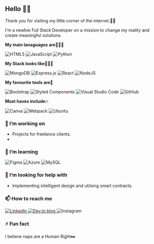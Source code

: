 ## Hello 👋🏾

Thank you for visiting my little corner of the internet.🙋🏾‍

I'm a newbie Full Stack Developer on a mission to change my reality and create meaningful solutions.

**My main lanaguages are**🧑🏾‍💻
<div display="flex">
  <img alt="HTML5" src="https://img.shields.io/badge/html5-%23E34F26.svg?style=for-the-badge&logo=html5&logoColor=white"/>
  <img alt="JavaScript" src="https://img.shields.io/badge/javascript-%23323330.svg?style=for-the-badge&logo=javascript&logoColor=%23F7DF1E"/>
  <img alt="Python" src="https://img.shields.io/badge/python-%2314354C.svg?style=for-the-badge&logo=python&logoColor=white"/>
</div>

**My Stack looks like**👩🏾‍💻

<div display="flex">
 <img alt="MongoDB" src ="https://img.shields.io/badge/MongoDB-%234ea94b.svg?style=for-the-badge&logo=mongodb&logoColor=white"/>
 <img alt="Express.js" src="https://img.shields.io/badge/express.js-%23404d59.svg?style=for-the-badge&logo=express&logoColor=%2361DAFB"/>
<img alt="React" src="https://img.shields.io/badge/react-%2320232a.svg?style=for-the-badge&logo=react&logoColor=%2361DAFB"/>
<img alt="NodeJS" src="https://img.shields.io/badge/node.js-%2343853D.svg?style=for-the-badge&logo=node-dot-js&logoColor=white"/>
</div>

**My favourite tools are**💖
<div display="flex">
<img alt="Bootstrap" src="https://img.shields.io/badge/bootstrap-%23563D7C.svg?style=for-the-badge&logo=bootstrap&logoColor=white"/>
<img alt="Styled Components" src="https://img.shields.io/badge/styled--components-DB7093?style=for-the-badge&logo=styled-components&logoColor=white"/>
<img alt="Visual Studio Code" src="https://img.shields.io/badge/VisualStudioCode-0078d7.svg?style=for-the-badge&logo=visual-studio-code&logoColor=white"/>
<img alt="GitHub" src="https://img.shields.io/badge/github-%23121011.svg?style=for-the-badge&logo=github&logoColor=white"/
</div>

**Must haves include**🔥
<div display="flex">
<img alt="Canva" src="https://img.shields.io/badge/Canva-%2300C4CC.svg?style=for-the-badge&logo=Canva&logoColor=white"/>
<img alt="Webpack" src="https://img.shields.io/badge/webpack-%238DD6F9.svg?style=for-the-badge&logo=webpack&logoColor=black" />
<img alt="Ubuntu" src="https://img.shields.io/badge/Ubuntu-E95420?style=for-the-badge&logo=ubuntu&logoColor=white" />
</div>


### 🔭 I’m working on

- Projects for freelance clients.
- 

### 🌱 I’m learning

<div display="flex">
<img alt="Figma" src="https://img.shields.io/badge/figma-%23F24E1E.svg?style=for-the-badge&logo=figma&logoColor=white"/>
<img alt="Azure" src="https://img.shields.io/badge/azure-%230072C6.svg?style=for-the-badge&logo=azure-devops&logoColor=white"/>
<img alt="MySQL" src="https://img.shields.io/badge/mysql-%2300f.svg?style=for-the-badge&logo=mysql&logoColor=white"/>
</div>

### 🤔 I’m looking for help with

- Implementing intelligent design and utilsing smart contracts.

### 📫 How to reach me

<div display="flex">
  <a href="https://www.linkedin.com/in/solagnelake/">
    <img src="https://img.shields.io/badge/linkedin-%230077B5.svg?style=for-the-badge&logo=linkedin&logoColor=white" alt="LinkedIn"/>
  </a>
  <a href="https://dev.to/iriahbee">
  <img alt="Dev.to blog" src="https://img.shields.io/badge/dev.to-0A0A0A?style=for-the-badge&logo=dev.to&logoColor=white" >
  </a>
  <img alt="Instagram" src="https://img.shields.io/badge/<reactherjs>-%23E4405F.svg?style=for-the-badge&logo=Instagram&logoColor=white"/>
</div>

### ⚡ Fun fact

I believe naps are a Human Right🛏️
